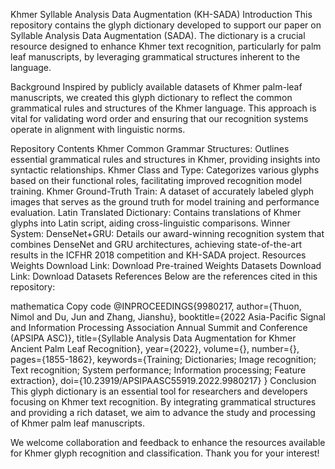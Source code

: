 Khmer Syllable Analysis Data Augmentation (KH-SADA)
Introduction
This repository contains the glyph dictionary developed to support our paper on Syllable Analysis Data Augmentation (SADA). The dictionary is a crucial resource designed to enhance Khmer text recognition, particularly for palm leaf manuscripts, by leveraging grammatical structures inherent to the language.

Background
Inspired by publicly available datasets of Khmer palm-leaf manuscripts, we created this glyph dictionary to reflect the common grammatical rules and structures of the Khmer language. This approach is vital for validating word order and ensuring that our recognition systems operate in alignment with linguistic norms.

Repository Contents
Khmer Common Grammar Structures: Outlines essential grammatical rules and structures in Khmer, providing insights into syntactic relationships.
Khmer Class and Type: Categorizes various glyphs based on their functional roles, facilitating improved recognition model training.
Khmer Ground-Truth Train: A dataset of accurately labeled glyph images that serves as the ground truth for model training and performance evaluation.
Latin Translated Dictionary: Contains translations of Khmer glyphs into Latin script, aiding cross-linguistic comparisons.
Winner System: DenseNet+GRU: Details our award-winning recognition system that combines DenseNet and GRU architectures, achieving state-of-the-art results in the ICFHR 2018 competition and KH-SADA project.
Resources
Weights Download Link: Download Pre-trained Weights
Datasets Download Link: Download Datasets
References
Below are the references cited in this repository:

mathematica
Copy code
@INPROCEEDINGS{9980217,
    author={Thuon, Nimol and Du, Jun and Zhang, Jianshu},
    booktitle={2022 Asia-Pacific Signal and Information Processing Association Annual Summit and Conference (APSIPA ASC)},
    title={Syllable Analysis Data Augmentation for Khmer Ancient Palm Leaf Recognition},
    year={2022},
    volume={},
    number={},
    pages={1855-1862},
    keywords={Training; Dictionaries; Image recognition; Text recognition; System performance; Information processing; Feature extraction},
    doi={10.23919/APSIPAASC55919.2022.9980217}
}
Conclusion
This glyph dictionary is an essential tool for researchers and developers focusing on Khmer text recognition. By integrating grammatical structures and providing a rich dataset, we aim to advance the study and processing of Khmer palm leaf manuscripts.

We welcome collaboration and feedback to enhance the resources available for Khmer glyph recognition and classification. Thank you for your interest!
